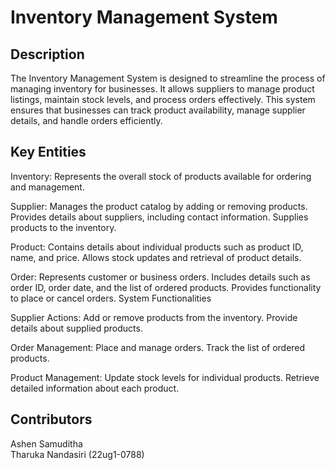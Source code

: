 # Inventory Management System

## Description

The Inventory Management System is designed to streamline the process of managing inventory for businesses. It allows suppliers to manage product listings, maintain stock levels, and process orders effectively. This system ensures that businesses can track product availability, manage supplier details, and handle orders efficiently.

## Key Entities

Inventory:
Represents the overall stock of products available for ordering and management.

Supplier:
Manages the product catalog by adding or removing products.
Provides details about suppliers, including contact information.
Supplies products to the inventory.

Product:
Contains details about individual products such as product ID, name, and price.
Allows stock updates and retrieval of product details.

Order:
Represents customer or business orders.
Includes details such as order ID, order date, and the list of ordered products.
Provides functionality to place or cancel orders.
System Functionalities

Supplier Actions:
Add or remove products from the inventory.
Provide details about supplied products.

Order Management:
Place and manage orders.
Track the list of ordered products.

Product Management:
Update stock levels for individual products.
Retrieve detailed information about each product.

## Contributors

Ashen Samuditha  
Tharuka Nandasiri (22ug1-0788)
